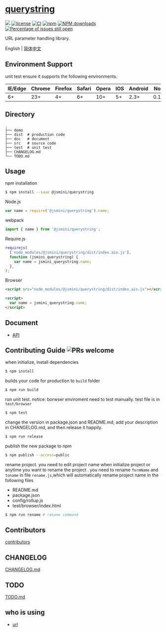 # [querystring](https://github.com/jsmini/querystring)

[![](https://img.shields.io/badge/Powered%20by-jslib%20querystring-brightgreen.svg)](https://github.com/yanhaijing/jslib-querystring)
[![license](https://img.shields.io/badge/license-MIT-blue.svg)](https://github.com/jsmini/querystring/blob/master/LICENSE)
[![CI](https://github.com/jsmini/querystring/actions/workflows/ci.yml/badge.svg?branch=master)](https://github.com/jsmini/querystring/actions/workflows/ci.yml)
[![npm](https://img.shields.io/badge/npm-0.8.0-orange.svg)](https://www.npmjs.com/package/@jsmini/querystring)
[![NPM downloads](http://img.shields.io/npm/dm/@jsmini/querystring.svg?style=flat-square)](http://www.npmtrends.com/@jsmini/querystring)
[![Percentage of issues still open](http://isitmaintained.com/badge/open/jsmini/querystring.svg)](http://isitmaintained.com/project/jsmini/querystring 'Percentage of issues still open')

URL parameter handling library.

English | [简体中文](./README-zh_CN.md)

## Environment Support

unit test ensure it supports the following environments.

| IE/Edge | Chrome | Firefox | Safari | Opera | IOS | Android | Node  |
| ------- | ------ | ------- | ------ | ----- | --- | ------- | ----- |
| 6+      | 23+    | 4+      | 6+     | 10+   | 5+  | 2.3+    | 0.10+ |

## Directory

```
.
├── demo
├── dist  # production code
├── doc   # document
├── src   # source code
├── test  # unit test
├── CHANGELOG.md
└── TODO.md
```

## Usage

npm installation

```bash
$ npm install --save @jsmini/querystring
```

Node.js

```js
var name = require('@jsmini/querystring').name;
```

webpack

```js
import { name } from '@jsmini/querystring';
```

Require.js

```js
requirejs(
  ['node_modules/@jsmini/querystring/dist/index.aio.js'],
  function (jsmini_querystring) {
    var name = jsmini_querystring.name;
  },
);
```

Browser

```html
<script src="node_modules/@jsmini/querystring/dist/index.aio.js"></script>

<script>
  var name = jsmini_querystring.name;
</script>
```

## Document

- [API](https://github.com/jsmini/querystring/blob/master/doc/api.md)

## Contributing Guide ![PRs welcome](https://img.shields.io/badge/PRs-welcome-brightgreen.svg)

when initialize, install dependencies

```bash
$ npm install
```

builds your code for production to `build` folder

```bash
$ npm run build
```

run unit test. notice: borwser enviroment need to test manually. test file is in `test/browser`

```bash
$ npm test
```

change the version in package.json and README.md, add your description in CHANGELOG.md, and then release it happily.

```bash
$ npm run release
```

publish the new package to npm

```bash
$ npm publish --access=public
```

rename project. you need to edit project name when initialize project or anytime you want to rename the project . you need to rename `formName` and `toname` in file `rename.js`,which will automatically rename project name in the following files

- README.md
- package.json
- config/rollup.js
- test/browser/index.html

```bash
$ npm run rename # rename command
```

## Contributors

[contributors](https://github.com/jsmini/querystring/graphs/contributors)

## CHANGELOG

[CHANGELOG.md](https://github.com/jsmini/querystring/blob/master/CHANGELOG.md)

## TODO

[TODO.md](https://github.com/jsmini/querystring/blob/master/TODO.md)

## who is using

- [url](https://github.com/jsmini/url)
